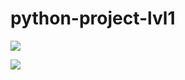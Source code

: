 # python-project-lvl1
<a href="https://codeclimate.com/github/whitehamster26/python-project-lvl1/maintainability"><img src="https://api.codeclimate.com/v1/badges/e09e69d381f0c1ba531c/maintainability" /></a>

<a href="https://codeclimate.com/github/whitehamster26/python-project-lvl1/test_coverage"><img src="https://api.codeclimate.com/v1/badges/e09e69d381f0c1ba531c/test_coverage" /></a>
